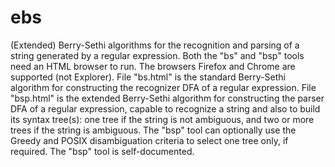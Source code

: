 # ebs
(Extended) Berry-Sethi algorithms for the recognition and parsing of a string generated by a regular expression.
Both the "bs" and "bsp" tools need an HTML browser to run. The browsers Firefox and Chrome are supported (not Explorer).
File "bs.html" is the standard Berry-Sethi algorithm for constructing the recognizer DFA of a regular expression.
File "bsp.html" is the extended Berry-Sethi algorithm for constructing the parser DFA of a regular expression, capable to recognize a string and also to build its syntax tree(s): one tree if the string is not ambiguous, and two or more trees if the string is ambiguous.
The "bsp" tool can optionally use the Greedy and POSIX disambiguation criteria to select one tree only, if required.
The "bsp" tool is self-documented.
